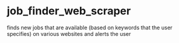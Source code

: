 # job_finder_web_scraper
finds new jobs that are available (based on keywords that the user specifies) on various websites and alerts the user
